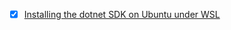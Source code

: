 - [x] [Installing the dotnet SDK on Ubuntu under WSL](https://baywet.github.io/installing-dotnet-sdk-wsl-ubuntu/)